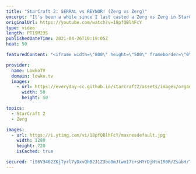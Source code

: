 ```yaml
---
title: "StarCraft 2: SERRAL vs REYNOR! (Zerg vs Zerg)"
excerpt: "It's been a while since I last casted a Zerg vs Zerg in StarCraft 2! Here's Reynor vs Serral.  CatZ on Twitch: https://www.twitch.tv/rootcatz More StarCraft casts: https://lowko.tv/sc2casts  Support my work on Patreon: http://www.patreon.com/lowkotv Become a YouTube member: https://lowko.tv/join  My"
originalUrl: https://youtube.com/watch?v=18pfQBlhFcY
type: video
length: PT19M23S
publishedDateTime: 2021-04-26T10:19:05Z
heat: 50

featuredContent: "<iframe width=\"800\" height=\"500\" frameborder=\"0\" src=\"https://www.youtube.com/embed/18pfQBlhFcY\" allow=\"accelerometer; autoplay; encrypted-media; gyroscope; picture-in-picture\" allowfullscreen></iframe>"

provider:
  name: LowkoTV
  domain: lowko.tv
  images:
    - url: https://everyday-cc.github.io/starcraft2/assets/images/organizations/lowko.tv-50x50.jpg
      width: 50
      height: 50

topics:
  - StarCraft 2
  - Zerg

images:
  - url: https://i.ytimg.com/vi/18pfQBlhFcY/maxresdefault.jpg
    width: 1280
    height: 720
    isCached: true

secured: "iS6V3462ZKjTyrl7yDxvQhB2J1Z3bo0mJtwm17c+sHYrDjHtn1R0R/ZsabH/ThEyBUsJIaGB096ZzxMnrNx3HyRg98oXVayDve0RNVEYF51wWM8Vc9RYQvGp0h9N1X5N0b/1L3QKEHxhpCRsi+mhR0WL++LI58rxT/UJkure9yhZG1gD6tcLbJWha08TKwN37/6+WhXtlbdeKOzZR/GltJEKLcGS6atD/6u5UfZJ0HZLvJIeQA9S38ai8IYGQ0/AeTixd2c/0HitYjmVhYFaSXyF7BFv4jleyXBJ4EXGe6YcfI0H8nC6iQ0yEvAfhJ9MVasRl8IJ88u+0gPPTp6H/z4YmAWhl2365fs0k0dINL9O2X5Aqo6gHobCxZLSKReh/X8JjwgwZIh+wKkr2wZMN7wNd7kg87NI4l1LCWrPzCw=;WB+YOw6MGiPTL+Rmc64x4Q=="
---
```


